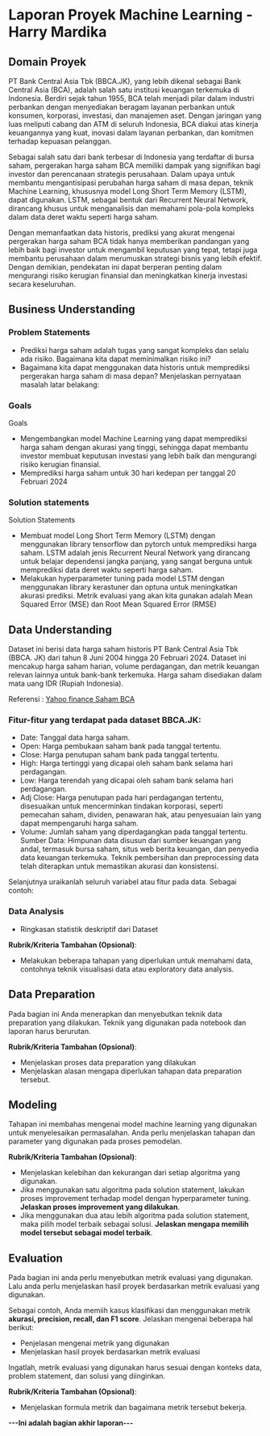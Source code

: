 # Laporan Proyek Machine Learning - Harry Mardika

## Domain Proyek

PT Bank Central Asia Tbk (BBCA.JK), yang lebih dikenal sebagai Bank Central Asia (BCA), adalah salah satu institusi keuangan terkemuka di Indonesia. Berdiri sejak tahun 1955, BCA telah menjadi pilar dalam industri perbankan dengan menyediakan beragam layanan perbankan untuk konsumen, korporasi, investasi, dan manajemen aset. Dengan jaringan yang luas meliputi cabang dan ATM di seluruh Indonesia, BCA diakui atas kinerja keuangannya yang kuat, inovasi dalam layanan perbankan, dan komitmen terhadap kepuasan pelanggan.

Sebagai salah satu dari bank terbesar di Indonesia yang terdaftar di bursa saham, pergerakan harga saham BCA memiliki dampak yang signifikan bagi investor dan perencanaan strategis perusahaan. Dalam upaya untuk membantu mengantisipasi perubahan harga saham di masa depan, teknik Machine Learning, khususnya model Long Short Term Memory (LSTM), dapat digunakan. LSTM, sebagai bentuk dari Recurrent Neural Network, dirancang khusus untuk menganalisis dan memahami pola-pola kompleks dalam data deret waktu seperti harga saham.

Dengan memanfaatkan data historis, prediksi yang akurat mengenai pergerakan harga saham BCA tidak hanya memberikan pandangan yang lebih baik bagi investor untuk mengambil keputusan yang tepat, tetapi juga membantu perusahaan dalam merumuskan strategi bisnis yang lebih efektif. Dengan demikian, pendekatan ini dapat berperan penting dalam mengurangi risiko kerugian finansial dan meningkatkan kinerja investasi secara keseluruhan.

## Business Understanding

### Problem Statements

- Prediksi harga saham adalah tugas yang sangat kompleks dan selalu ada risiko. Bagaimana kita dapat meminimalkan risiko ini?
- Bagaimana kita dapat menggunakan data historis untuk memprediksi pergerakan harga saham di masa depan?
  Menjelaskan pernyataan masalah latar belakang:

### Goals

Goals

- Mengembangkan model Machine Learning yang dapat memprediksi harga saham dengan akurasi yang tinggi, sehingga dapat membantu investor membuat keputusan investasi yang lebih baik dan mengurangi risiko kerugian finansial.
- Memprediksi harga saham untuk 30 hari kedepan per tanggal 20 Februari 2024

### Solution statements

Solution Statements

- Membuat model Long Short Term Memory (LSTM) dengan menggunakan library tensorflow dan pytorch untuk memprediksi harga saham. LSTM adalah jenis Recurrent Neural Network yang dirancang untuk belajar dependensi jangka panjang, yang sangat berguna untuk memprediksi data deret waktu seperti harga saham.
- Melakukan hyperparameter tuning pada model LSTM dengan menggunakan library kerastuner dan optuna untuk meningkatkan akurasi prediksi. Metrik evaluasi yang akan kita gunakan adalah Mean Squared Error (MSE) dan Root Mean Squared Error (RMSE)

## Data Understanding

Dataset ini berisi data harga saham historis PT Bank Central Asia Tbk (BBCA. JK) dari tahun 8 Juni 2004 hingga 20 Februari 2024. Dataset ini mencakup harga saham harian, volume perdagangan, dan metrik keuangan relevan lainnya untuk bank-bank terkemuka. Harga saham disediakan dalam mata uang IDR (Rupiah Indonesia).

Referensi : [Yahoo finance Saham BCA](https://finance.yahoo.com/quote/BBCA.JK/history/)

### Fitur-fitur yang terdapat pada dataset BBCA.JK:

- Date: Tanggal data harga saham.
- Open: Harga pembukaan saham bank pada tanggal tertentu.
- Close: Harga penutupan saham bank pada tanggal tertentu.
- High: Harga tertinggi yang dicapai oleh saham bank selama hari perdagangan.
- Low: Harga terendah yang dicapai oleh saham bank selama hari perdagangan.
- Adj Close: Harga penutupan pada hari perdagangan tertentu, disesuaikan untuk mencerminkan tindakan korporasi, seperti pemecahan saham, dividen, penawaran hak, atau penyesuaian lain yang dapat mempengaruhi harga saham.
- Volume: Jumlah saham yang diperdagangkan pada tanggal tertentu.
  Sumber Data:
  Himpunan data disusun dari sumber keuangan yang andal, termasuk bursa saham, situs web berita keuangan, dan penyedia data keuangan terkemuka. Teknik pembersihan dan preprocessing data telah diterapkan untuk memastikan akurasi dan konsistensi.

Selanjutnya uraikanlah seluruh variabel atau fitur pada data. Sebagai contoh:

### Data Analysis

- Ringkasan statistik deskriptif dari Dataset


**Rubrik/Kriteria Tambahan (Opsional)**:

- Melakukan beberapa tahapan yang diperlukan untuk memahami data, contohnya teknik visualisasi data atau exploratory data analysis.

## Data Preparation

Pada bagian ini Anda menerapkan dan menyebutkan teknik data preparation yang dilakukan. Teknik yang digunakan pada notebook dan laporan harus berurutan.

**Rubrik/Kriteria Tambahan (Opsional)**:

- Menjelaskan proses data preparation yang dilakukan
- Menjelaskan alasan mengapa diperlukan tahapan data preparation tersebut.

## Modeling

Tahapan ini membahas mengenai model machine learning yang digunakan untuk menyelesaikan permasalahan. Anda perlu menjelaskan tahapan dan parameter yang digunakan pada proses pemodelan.

**Rubrik/Kriteria Tambahan (Opsional)**:

- Menjelaskan kelebihan dan kekurangan dari setiap algoritma yang digunakan.
- Jika menggunakan satu algoritma pada solution statement, lakukan proses improvement terhadap model dengan hyperparameter tuning. **Jelaskan proses improvement yang dilakukan**.
- Jika menggunakan dua atau lebih algoritma pada solution statement, maka pilih model terbaik sebagai solusi. **Jelaskan mengapa memilih model tersebut sebagai model terbaik**.

## Evaluation

Pada bagian ini anda perlu menyebutkan metrik evaluasi yang digunakan. Lalu anda perlu menjelaskan hasil proyek berdasarkan metrik evaluasi yang digunakan.

Sebagai contoh, Anda memiih kasus klasifikasi dan menggunakan metrik **akurasi, precision, recall, dan F1 score**. Jelaskan mengenai beberapa hal berikut:

- Penjelasan mengenai metrik yang digunakan
- Menjelaskan hasil proyek berdasarkan metrik evaluasi

Ingatlah, metrik evaluasi yang digunakan harus sesuai dengan konteks data, problem statement, dan solusi yang diinginkan.

**Rubrik/Kriteria Tambahan (Opsional)**:

- Menjelaskan formula metrik dan bagaimana metrik tersebut bekerja.

**---Ini adalah bagian akhir laporan---**
